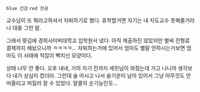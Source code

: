 `blue 건강` `red 전공`

교수님이 또 뭐라고하셔서 자퇴하기로 했다. 휴학할거면 자기는 내 지도교수 못해줄거라나 대충 그런 말.

그래서 홧김에 경희사이버대학교 입학원서 냈다. 아직 제출하진 않았지만 벌써 전형료 결제까지 해놨으니까 ㅋㅋㅋㅋ... 자퇴하는거에 있어서 엄마도 별말 안하시는거보면 엄마도 이 사태에 적잖이 빡치신 모양이다.

상태 너무 안 좋다. 오후 내내, 거의 자기 전까지 세민님이 와줬는데 가고 나니까 생각보다 내가 상심이 컸더라. 그런데 술 마시고 나서 술기운이 남아 있어서 그냥 아무것도 안 떠올리고 퍼질러 잘 수 있었다. 알콜의 순기능인듯...
